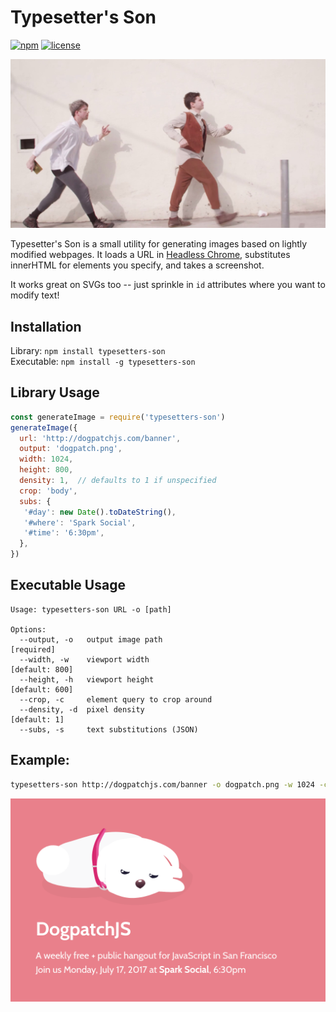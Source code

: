 # Typesetter's Son

[![npm](https://img.shields.io/npm/v/typesetters-son.svg?style=flat-square)](https://www.npmjs.com/package/typesetters-son)
[![license](https://img.shields.io/npm/l/typesetters-son.svg?style=flat-square)](https://github.com/chromakode/typesetters-son/blob/master/LICENSE)

[![Named for "Typesetter's Son" on Channel101](typesetters-son.jpg)](http://www.channel101.com/episode/1667)

Typesetter's Son is a small utility for generating images based on lightly modified webpages. It loads a URL in [Headless Chrome](https://github.com/GoogleChrome/puppeteer), substitutes innerHTML for elements you specify, and takes a screenshot.

It works great on SVGs too -- just sprinkle in `id` attributes where you want to modify text!

## Installation

Library: `npm install typesetters-son`  
Executable: `npm install -g typesetters-son`

## Library Usage

```js
const generateImage = require('typesetters-son')
generateImage({
  url: 'http://dogpatchjs.com/banner',
  output: 'dogpatch.png',
  width: 1024,
  height: 800,
  density: 1,  // defaults to 1 if unspecified
  crop: 'body',
  subs: {
   '#day': new Date().toDateString(),
   '#where': 'Spark Social',
   '#time': '6:30pm',
  },
})
```

## Executable Usage

```
Usage: typesetters-son URL -o [path]

Options:
  --output, -o   output image path                                    [required]
  --width, -w    viewport width                                   [default: 800]
  --height, -h   viewport height                                  [default: 600]
  --crop, -c     element query to crop around
  --density, -d  pixel density                                      [default: 1]
  --subs, -s     text substitutions (JSON)
```

## Example:

```sh
typesetters-son http://dogpatchjs.com/banner -o dogpatch.png -w 1024 -c 'body' -s '{"#day": "Monday, July 17, 2017", "#where": "Spark Social", "#time": "6:30pm"}'
```

![Example output](example.png)
